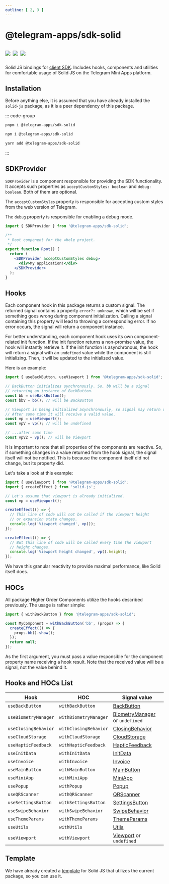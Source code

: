 ```yaml
---
outline: [ 2, 3 ]
---
```


# @telegram-apps/sdk-solid

<p style="display: inline-flex; gap: 8px">
  <a href="https://npmjs.com/package/@telegram-apps/sdk-solid">
    <img src="https://img.shields.io/npm/v/@telegram-apps/sdk-solid?logo=npm"/>
  </a>
  <img src="https://img.shields.io/bundlephobia/minzip/@telegram-apps/sdk-solid"/>
  <a href="https://github.com/Telegram-Mini-Apps/telegram-apps/tree/master/packages/sdk-solid">
    <img src="https://img.shields.io/badge/source-black?logo=github"/>
  </a>
</p>

Solid JS bindings for [client SDK](../telegram-apps-sdk/1-0.md). Includes hooks, components and
utilities for comfortable usage of Solid JS on the Telegram Mini Apps platform.

## Installation

Before anything else, it is assumed that you have already installed the `solid-js` package, as it is
a peer dependency of this package.

::: code-group

```bash [pnpm]
pnpm i @telegram-apps/sdk-solid
```

```bash [npm]
npm i @telegram-apps/sdk-solid
```

```bash [yarn]
yarn add @telegram-apps/sdk-solid
```

:::

## SDKProvider

`SDKProvider` is a component responsible for providing the SDK functionality. It accepts
such properties as `acceptCustomStyles: boolean` and `debug: boolean`. Both of them are optional.

The `acceptCustomStyles` property is responsible for accepting custom styles from the web version of
Telegram.

The `debug` property is responsible for enabling a debug mode.

```jsx
import { SDKProvider } from '@telegram-apps/sdk-solid';

/**
 * Root component for the whole project.
 */
export function Root() {
  return (
    <SDKProvider acceptCustomStyles debug>
      <div>My application!</div>
    </SDKProvider>
  );
}
```

## Hooks

Each component hook in this package returns a custom signal. The returned signal contains a
property `error?: unknown`, which will be set if something goes wrong during component
initialization. Calling a signal containing this property will lead to throwing a corresponding
error. If no error occurs, the signal will return a component instance.

For better understanding, each component hook uses its own component-related init function. If the
init function returns a non-promise value, the hook will instantly retrieve it. If the init function
is asynchronous, the hook will return a signal with an `undefined` value while the component is
still initializing. Then, it will be updated to the initialized value.

Here is an example:

```ts
import { useBackButton, useViewport } from '@telegram-apps/sdk-solid';

// BackButton initializes synchronously. So, bb will be a signal
// returning an instance of BackButton.
const bb = useBackButton();
const bbV = bb(); // will be BackButton

// Viewport is being initialized asynchronously, so signal may return undefined.
// After some time it will receive a valid value.
const vp = useViewport();
const vpV = vp(); // will be undefined

// ...after some time
const vpV2 = vp(); // will be Viewport
```

It is important to note that all properties of the components are reactive. So, if something changes
in a value returned from the hook signal, the signal itself will not be notified. This is because
the component itself did not change, but its property did.

Let's take a look at this example:

```ts
import { useViewport } from '@telegram-apps/sdk-solid';
import { createEffect } from 'solid-js';

// Let's assume that viewport is already initialized.
const vp = useViewport();

createEffect(() => {
  // This line of code will not be called if the viewport height 
  // or expansion state changes.
  console.log('Viewport changed', vp());
});

createEffect(() => {
  // But this line of code will be called every time the viewport
  // height changes.
  console.log('Viewport height changed', vp().height);
});
```

We have this granular reactivity to provide maximal performance, like Solid itself does.

## HOCs

All package Higher Order Components utilize the hooks described previously. The usage is rather
simple:

```ts
import { withBackButton } from '@telegram-apps/sdk-solid';

const MyComponent = withBackButton('bb', (props) => {
  createEffect(() => {
    props.bb().show();
  });
  return null;
});
```

As the first argument, you must pass a value responsible for the component property name receiving a
hook result. Note that the received value will be a signal, not the value behind it.

## Hooks and HOCs List

| Hook                 | HOC                   | Signal value                                                                              |
|----------------------|-----------------------|-------------------------------------------------------------------------------------------|
| `useBackButton`      | `withBackButton`      | [BackButton](../telegram-apps-sdk/1-0/components/back-button.md)                          |
| `useBiometryManager` | `withBiometryManager` | [BiometryManager](../telegram-apps-sdk/1-0/components/biometry-manager.md) or `undefined` |
| `useClosingBehavior` | `withClosingBehavior` | [ClosingBehavior](../telegram-apps-sdk/1-0/components/closing-behavior.md)                |
| `useCloudStorage`    | `withCloudStorage`    | [CloudStorage](../telegram-apps-sdk/1-0/components/cloud-storage.md)                      |
| `useHapticFeedback`  | `withHapticFeedback`  | [HapticFeedback](../telegram-apps-sdk/1-0/components/haptic-feedback.md)                  |
| `useInitData`        | `withInitData`        | [InitData](../telegram-apps-sdk/1-0/components/init-data.md)                              |
| `useInvoice`         | `withInvoice`         | [Invoice](../telegram-apps-sdk/1-0/components/invoice.md)                                 |
| `useMainButton`      | `withMainButton`      | [MainButton](../telegram-apps-sdk/1-0/components/main-button.md)                          |
| `useMiniApp`         | `withMiniApp`         | [MiniApp](../telegram-apps-sdk/1-0/components/mini-app.md)                                |
| `usePopup`           | `withPopup`           | [Popup](../telegram-apps-sdk/1-0/components/popup.md)                                     |
| `useQRScanner`       | `withQRScanner`       | [QRScanner](../telegram-apps-sdk/1-0/components/qr-scanner.md)                            |
| `useSettingsButton`  | `withSettingsButton`  | [SettingsButton](../telegram-apps-sdk/1-0/components/settings-button.md)                  |
| `useSwipeBehavior`   | `withSwipeBehavior`   | [SwipeBehavior](../telegram-apps-sdk/1-0/components/swipe-behavior.md)                    |
| `useThemeParams`     | `withThemeParams`     | [ThemeParams](../telegram-apps-sdk/1-0/components/theme-params.md)                        |
| `useUtils`           | `withUtils`           | [Utils](../telegram-apps-sdk/1-0/components/utils.md)                                     |
| `useViewport`        | `withViewport`        | [Viewport](../telegram-apps-sdk/1-0/components/viewport.md) or `undefined`                |

## Template

We have already created a [template](https://github.com/Telegram-Mini-Apps/solidjs-template) for
Solid JS that utilizes the current package, so you can use it.